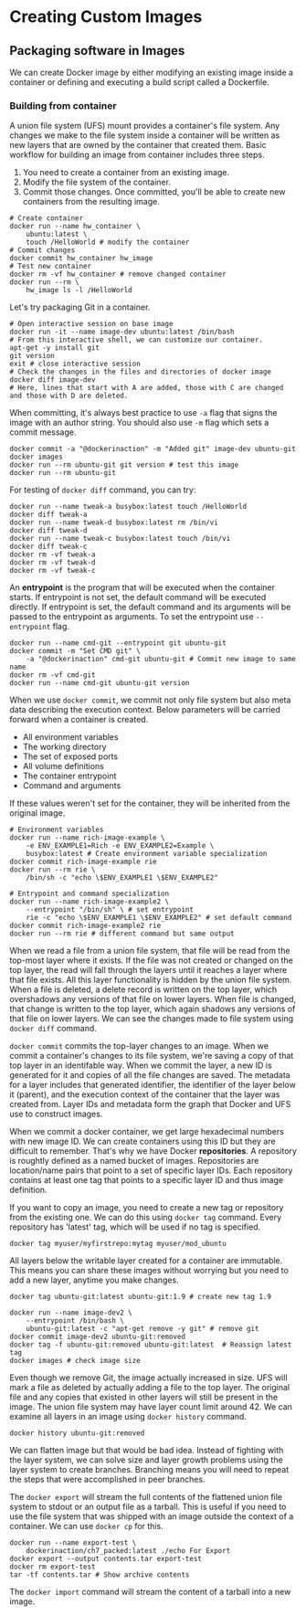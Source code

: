 # Creating Custom Images

## Packaging software in Images

We can create Docker image by either modifying an existing image inside a container or defining and executing a build script called a Dockerfile.

### Building from container

A union file system (UFS) mount provides a container's file system. Any changes we make to the file system inside a container will be written as new layers that are owned by the container that created them. Basic workflow for building an image from container includes three steps.
1. You need to create a container from an existing image.
2. Modify the file system of the container.
3. Commit those changes. Once committed, you'll be able to create new containers from the resulting image.

```shell
# Create container
docker run --name hw_container \
    ubuntu:latest \
    touch /HelloWorld # modify the container
# Commit changes
docker commit hw_container hw_image
# Test new container
docker rm -vf hw_container # remove changed container
docker run --rm \
    hw_image ls -l /HelloWorld
```

Let's try packaging Git in a container. 

```shell
# Open interactive session on base image
docker run -it --name image-dev ubuntu:latest /bin/bash
# From this interactive shell, we can customize our container.
apt-get -y install git
git version
exit # close interactive session
# Check the changes in the files and directories of docker image
docker diff image-dev
# Here, lines that start with A are added, those with C are changed and those with D are deleted.
```

When committing, it's always best practice to use `-a` flag that signs the image with an author string. You should also use `-m` flag which sets a commit message.

```shell
docker commit -a "@dockerinaction" -m "Added git" image-dev ubuntu-git
docker images
docker run --rm ubuntu-git git version # test this image
docker run --rm ubuntu-git
```

For testing of `docker diff` command, you can try:

```shell
docker run --name tweak-a busybox:latest touch /HelloWorld
docker diff tweak-a
docker run --name tweak-d busybox:latest rm /bin/vi
docker diff tweak-d
docker run --name tweak-c busybox:latest touch /bin/vi
docker diff tweak-c
docker rm -vf tweak-a
docker rm -vf tweak-d
docker rm -vf tweak-c
```

An **entrypoint** is the program that will be executed when the container starts. If entrypoint is not set, the default command will be executed directly. If entrypoint is set, the default command and its arguments will be passed to the entrypoint as arguments. To set the entrypoint use `--entrypoint` flag.

```shell
docker run --name cmd-git --entrypoint git ubuntu-git
docker commit -m "Set CMD git" \
    -a "@dockerinaction" cmd-git ubuntu-git # Commit new image to same name
docker rm -vf cmd-git
docker run --name cmd-git ubuntu-git version
```

When we use `docker commit`, we commit not only file system but also meta data describing the execution context. Below parameters will be carried forward when a container is created.
- All environment variables
- The working directory
- The set of exposed ports
- All volume definitions
- The container entrypoint
- Command and arguments

If these values weren't set for the container, they will be inherited from the original image.

```shell
# Environment variables
docker run --name rich-image-example \
    -e ENV_EXAMPLE1=Rich -e ENV_EXAMPLE2=Example \
    busybox:latest # Create environment variable specialization
docker commit rich-image-example rie
docker run --rm rie \
    /bin/sh -c "echo \$ENV_EXAMPLE1 \$ENV_EXAMPLE2" 
```

```shell
# Entrypoint and command specialization
docker run --name rich-image-example2 \
    --entrypoint "/bin/sh" \ # set entrypoint
    rie -c "echo \$ENV_EXAMPLE1 \$ENV_EXAMPLE2" # set default command
docker commit rich-image-example2 rie
docker run --rm rie # different command but same output
```

When we read a file from a union file system, that file will be read from the top-most layer where it exists. If the file was not created or changed on the top layer, the read will fall through the layers until it reaches a layer where that file exists. All this layer functionality is hidden by the union file system. When a file is deleted, a delete record is written on the top layer, which overshadows any versions of that file on lower layers. When file is changed, that change is written to the top layer, which again shadows any versions of that file on lower layers. We can see the changes made to file system using `docker diff` command.

`docker commit` commits the top-layer changes to an image. When we commit a container's changes to its file system, we're saving a copy of that top layer in an identifable way. When we commit the layer, a new ID is generated for it and copies of all the file changes are saved. The metadata for a layer includes that generated identifier, the identifier of the layer below it (parent), and the execution context of the container that the layer was created from. Layer IDs and metadata form the graph that Docker and UFS use to construct images.

When we commit a docker container, we get large hexadecimal numbers with new image ID. We can create containers using this ID but they are difficult to remember. That's why we have Docker **repositories**. A repository is roughtly defined as a named bucket of images. Repositories are location/name pairs that point to a set of specific layer IDs. Each repository contains at least one tag that points to a specific layer ID and thus image definition.

If you want to copy an image, you need to create a new tag or repository from the existing one. We can do this using `docker tag` command. Every repository has 'latest' tag, which will be used if no tag is specified.

```shell
docker tag myuser/myfirstrepo:mytag myuser/mod_ubuntu
```

All layers below the writable layer created for a container are immutable. This means you can share these images without worrying but you need to add a new layer, anytime you make changes.

```shell
docker tag ubuntu-git:latest ubuntu-git:1.9 # create new tag 1.9

docker run --name image-dev2 \
    --entrypoint /bin/bash \
    ubuntu-git:latest -c "apt-get remove -y git" # remove git
docker commit image-dev2 ubuntu-git:removed
docker tag -f ubuntu-git:removed ubuntu-git:latest  # Reassign latest tag
docker images # check image size
```

Even though we remove Git, the image actually increased in size. UFS will mark a file as deleted by actually adding a file to the top layer. The original file and any copies that existed in other layers will still be present in the image. The union file system may have layer count limit around 42. We can examine all layers in an image using `docker history` command.

`docker history ubuntu-git:removed`

We can flatten image but that would be bad idea. Instead of fighting with the layer system, we can solve size and layer growth problems using the layer system to create branches. Branching means you will need to repeat the steps that were accomplished in peer branches.

The `docker export` will stream the full contents of the flattened union file system to stdout or an output file as a tarball. This is useful if you need to use the file system that was shipped with an image outside the context of a container. We can use `docker cp` for this.

```shell
docker run --name export-test \
    dockerinaction/ch7_packed:latest ./echo For Export
docker export --output contents.tar export-test
docker rm export-test
tar -tf contents.tar # Show archive contents
```

The `docker import` command will stream the content of a tarball into a new image. 